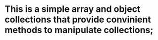 # This is a simple array and object collections that provide convinient methods to manipulate collections; 